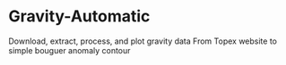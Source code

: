 # Gravity-Automatic
Download, extract, process, and plot gravity data
From Topex website to simple bouguer anomaly contour
